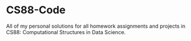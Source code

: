 # CS88-Code
All of my personal solutions for all homework assignments and projects in CS88: Computational Structures in Data Science.
